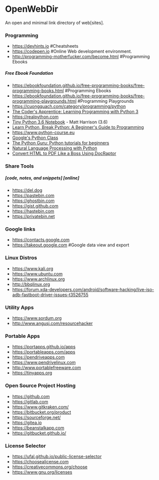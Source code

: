 # OpenWebDir
An open and minimal link directory of web[sites].

### Programming
* https://devhints.io #Cheatsheets
* https://codepen.io #Online Web development environment.
* http://programming-motherfucker.com/become.html #Programming Ebooks
##### Free Ebook Foundation
* https://ebookfoundation.github.io/free-programming-books/free-programming-books.html #Programming Ebooks
* https://ebookfoundation.github.io/free-programming-books/free-programming-playgrounds.html #Programming Playgrounds
* https://cuongquach.com/category/programming/python
* [The Coder's Apprentice: Learning Programming with Python 3](http://spronck.net/pythonbook)
* https://realpython.com
* [Tiny Python 3.6 Notebook](https://github.com/mattharrison/Tiny-Python-3.6-Notebook) - Matt Harrison (3.6)
* [Learn Python, Break Python: A Beginner's Guide to Programming](http://learnpythonbreakpython.com)
* https://www.python-course.eu
* [Google's Python Class](https://developers.google.com/edu/python)
* [The Python Guru: Python tutorials for beginners](https://thepythonguru.com)
* [Natural Language Processing with Python](http://www.nltk.org/book)
* [Convert HTML to PDF Like a Boss Using DocRaptor](https://thepythonguru.com/convert-html-pdf-like-boss-using-docraptor)

### Share Tools
##### [code, notes, and snippets] [online]
* https://del.dog
* https://pastebin.com
* https://ghostbin.com
* https://gist.github.com
* https://hastebin.com
* https://privatebin.net

### Google links
* https://contacts.google.com
* https://takeout.google.com #Google data view and export

### Linux Distros
* https://www.kali.org
* https://www.ubuntu.com
* https://www.archlinux.org
* http://bbqlinux.org
* https://forum.xda-developers.com/android/software-hacking/live-iso-adb-fastboot-driver-issues-t3526755

### Utility Apps
* https://www.sordum.org
* http://www.angusj.com/resourcehacker

### Portable Apps
* https://portapps.github.io/apps
* https://portableapps.com/apps
* https://pendriveapps.com
* https://www.pendrivelinux.com
* http://www.portablefreeware.com
* https://tinyapps.org

### Open Source Project Hosting
* https://github.com
* https://gitlab.com
* https://www.gitkraken.com/
* https://bitbucket.org/product
* https://sourceforge.net/
* https://gitea.io
* https://beanstalkapp.com
* https://gitbucket.github.io/

### License Selector
* https://ufal.github.io/public-license-selector
* https://choosealicense.com
* https://creativecommons.org/choose
* https://www.gnu.org/licenses

